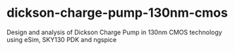 # dickson-charge-pump-130nm-cmos
Design and analysis of Dickson Charge Pump in 130nm CMOS technology using eSim, SKY130 PDK and ngspice
